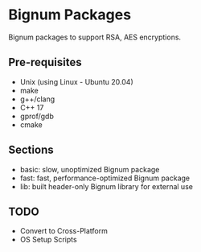 # Bignum Packages

Bignum packages to support RSA, AES encryptions.

## Pre-requisites

- Unix (using Linux - Ubuntu 20.04) 
- make
- g++/clang
- C++ 17
- gprof/gdb
- cmake

## Sections

- basic: slow, unoptimized Bignum package
- fast: fast, performance-optimized Bignum package
- lib: built header-only Bignum library for external use

## TODO

- Convert to Cross-Platform
- OS Setup Scripts
